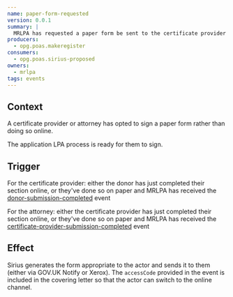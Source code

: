 ```yaml
---
name: paper-form-requested
version: 0.0.1
summary: |
  MRLPA has requested a paper form be sent to the certificate provider or an attorney
producers:
  - opg.poas.makeregister
consumers:
  - opg.poas.sirius-proposed
owners:
  - mrlpa
tags: events
---
```


## Context

A certificate provider or attorney has opted to sign a paper form rather than doing so online.

The application LPA process is ready for them to sign.

## Trigger

For the certificate provider: either the donor has just completed their section online, or they've done so on paper and MRLPA has received the [donor-submission-completed](../donor-submission-completed) event

For the attorney: either the certificate provider has just completed their section online, or they've done so on paper and MRLPA has received the [certificate-provider-submission-completed](../certificate-provider-submission-completed) event

## Effect

Sirius generates the form appropriate to the actor and sends it to them (either via GOV.UK Notify or Xerox). The `accessCode` provided in the event is included in the covering letter so that the actor can switch to the online channel.

<NodeGraph title="Consumer / Producer Diagram" />

<EventExamples />

<Schema />
